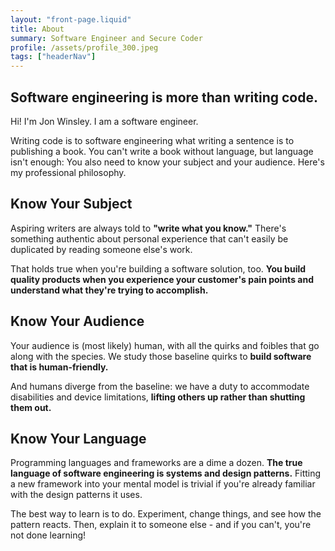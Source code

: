 ```yaml
---
layout: "front-page.liquid"
title: About
summary: Software Engineer and Secure Coder
profile: /assets/profile_300.jpeg
tags: ["headerNav"]
---
```


## Software engineering is more than writing code.

Hi! I'm Jon Winsley. I am a software engineer.

Writing code is to software engineering what writing a sentence is to publishing a book. You can't write a book without language, but language isn't enough: You also need to know your subject and your audience. Here's my professional philosophy.

## Know Your Subject

Aspiring writers are always told to **"write what you know."** There's something authentic about personal experience that can't easily be duplicated by reading someone else's work.

That holds true when you're building a software solution, too. **You build quality products when you experience your customer's pain points and understand what they're trying to accomplish.**

## Know Your Audience

Your audience is (most likely) human, with all the quirks and foibles that go along with the species. We study those baseline quirks to **build software that is human-friendly.** 

And humans diverge from the baseline: we have a duty to accommodate disabilities and device limitations, **lifting others up rather than shutting them out.**

## Know Your Language

Programming languages and frameworks are a dime a dozen. **The true language of software engineering is systems and design patterns.** Fitting a new framework into your mental model is trivial if you're already familiar with the design patterns it uses.

The best way to learn is to do. Experiment, change things, and see how the pattern reacts. Then, explain it to someone else - and if you can't, you're not done learning!
